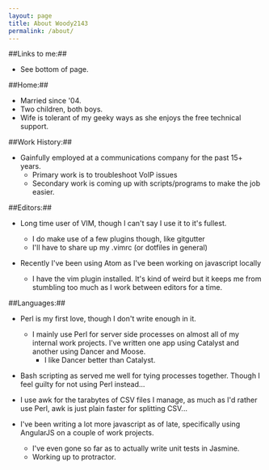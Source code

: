 ```yaml
---
layout: page
title: About Woody2143
permalink: /about/
---
```


##Links to me:##
- See bottom of page.

##Home:##
- Married since '04.
- Two children, both boys.
- Wife is tolerant of my geeky ways as she enjoys the free technical support.

##Work History:##
- Gainfully employed at a communications company for the past 15+ years.
  - Primary work is to troubleshoot VoIP issues
  - Secondary work is coming up with scripts/programs to make the job easier.

##Editors:##
- Long time user of VIM, though I can't say I use it to it's fullest.
  - I do make use of a few plugins though, like gitgutter
  - I'll have to share up my .vimrc (or dotfiles in general)

- Recently I've been using Atom as I've been working on javascript locally
  - I have the vim plugin installed. It's kind of weird but it keeps me from stumbling too much as I work between editors for a time.

##Languages:##
- Perl is my first love, though I don't write enough in it.
  - I mainly use Perl for server side processes on almost all of my internal work projects. I've written one app using Catalyst and another using Dancer and Moose.
    - I like Dancer better than Catalyst.

- Bash scripting as served me well for tying processes together. Though I feel guilty for not using Perl instead...
- I use awk for the tarabytes of CSV files I manage, as much as I'd rather use Perl, awk is just plain faster for splitting CSV...
- I've been writing a lot more javascript as of late, specifically using AngularJS on a couple of work projects.
  - I've even gone so far as to actually write unit tests in Jasmine.
  - Working up to protractor.

